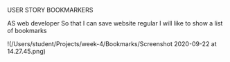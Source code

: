 USER STORY BOOKMARKERS

AS web developer 
So that I can save website regular 
I will like to show a list of bookmarks

!(/Users/student/Projects/week-4/Bookmarks/Screenshot 2020-09-22 at 14.27.45.png)
